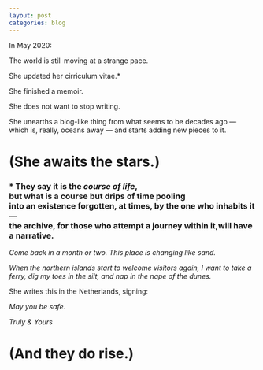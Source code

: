 ```yaml
---
layout: post
categories: blog
---
```


In May 2020:

The world is still moving at a strange pace.

She updated her cirriculum vitae.*

She finished a memoir.

She does not want to stop writing.

She unearths a blog-like thing from what seems to be decades ago — which is, really, oceans away — and starts adding new pieces to it.

# (She awaits the stars.)

### * They say it is the _course of life_,<br>but what is a course but drips of time pooling<br> into an existence forgotten, at times, by the one who inhabits it —<br>the archive, for those who attempt a journey within it,will have a narrative.

_Come back in a month or two. This place is changing like sand._

_When the northern islands start to welcome visitors again, I want to take a ferry, dig my toes in the silt, and nap in the nape of the dunes._

She writes this in the Netherlands, signing:

_May you be safe._

_Truly & Yours_

# (And they do rise.)